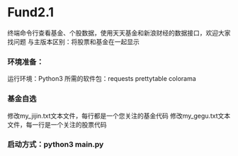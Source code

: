 # Fund2.1

终端命令行查看基金、个股数据，使用天天基金和新浪财经的数据接口，欢迎大家找问题
与主版本区别：将股票和基金在一起显示

### 环境准备：
运行环境：Python3 
所需的软件包：requests prettytable colorama
### 基金自选
修改my_jijin.txt文本文件，每行都是一个您关注的基金代码
修改my_gegu.txt文本文件，每一行是一个关注的股票代码
### 启动方式：python3 main.py

